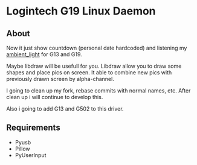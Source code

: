   Logintech G19 Linux Daemon
============================

  About
-------

  Now it just show countdown (personal date hardcoded) and listening my [ambient_light](https://bitbucket.org/GRayHook/logiled_ambient/src/master/) for G13 and G19.

  Maybe libdraw will be usefull for you. Libdraw allow you to draw some shapes and place pics on screen. It able to combine new pics with previously drawn screen by alpha-channel.

  I going to clean up my fork, rebase commits with normal names, etc. After clean up i will continue to develop this.

  Also i going to add G13 and G502 to this driver.

  Requirements
--------------

  + Pyusb
  + Pillow
  + PyUserInput

